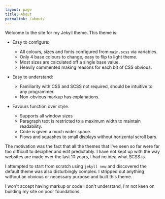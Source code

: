 ```yaml
---
layout: page
title: About
permalink: /about/
---
```


Welcome to the site for my Jekyll theme. This theme is:

 * Easy to configure:
     - All colours, sizes and fonts configured from `main.scss` via variables.
     - Only 4 base colours to change, easy to flip to light theme.
     - Most sizes are calculated off a single base value.
     - Heavily commented making reasons for each bit of CSS obvious.

 * Easy to understand:
     - Familiarity with CSS and SCSS not required, should be intuitive to any programmer.
     - Non-obvious markup has explanations.

 * Favours function over style.
     - Supports all window sizes
     - Paragraph text is restricted to a maximum width to maintain readability.
     - Code is given a much wider space.
     - Flows and squashes to small displays without horizontal scroll bars.

The motivation was the fact that all the themes that I've seen so far were far too difficult to decipher and edit predictably.
I have not kept up with the way websites are made over the last 10 years, I had no idea what SCSS is.

I attempted to start from scratch using `jekyll new` and discovered the default theme was also disturbingly complex.
I stripped out anything without an obvious or necessary purpose and built this theme.

I won't accept having markup or code I don't understand, I'm not keen on building my site on poor foundations. 